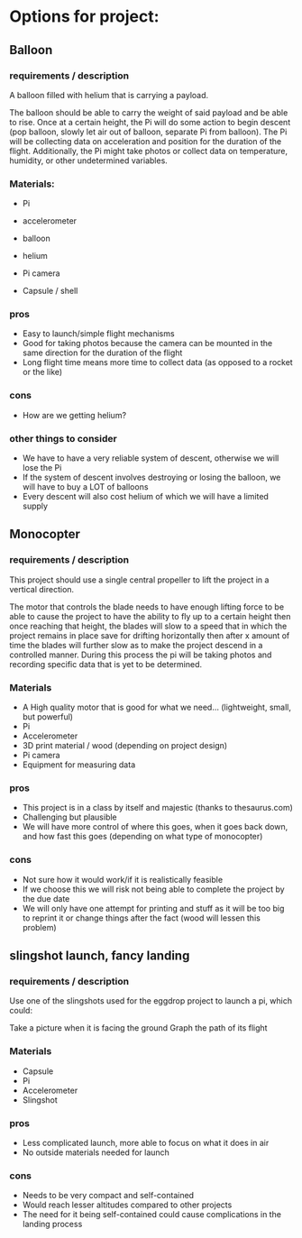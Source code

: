 
# Options for project:

## Balloon

### requirements / description

A balloon filled with helium that is carrying a payload.

The balloon should be able to carry the weight of said payload and be able to rise. Once at a certain height, the Pi will do some action to begin descent (pop balloon, slowly let air out of balloon, separate Pi from balloon). The Pi will be collecting data on acceleration and position for the duration of the flight. Additionally, the Pi might take photos or collect data on temperature, humidity, or other undetermined variables. 

### Materials:

* Pi

* accelerometer

* balloon

* helium

* Pi camera

* Capsule / shell


### pros
* Easy to launch/simple flight mechanisms
* Good for taking photos because the camera can be mounted in the same direction for the duration of the flight
* Long flight time means more time to collect data (as opposed to a rocket or the like)

### cons
* How are we getting helium?

### other things to consider
* We have to have a very reliable system of descent, otherwise we will lose the Pi
* If the system of descent involves destroying or losing the balloon, we will have to buy a LOT of balloons
* Every descent will also cost helium of which we will have a limited supply

## Monocopter

### requirements / description

This project should use a single central propeller to lift the project in a vertical direction. 

The motor that controls the blade needs to have enough lifting force to be able to cause the project to have the ability to fly up to a certain height then once reaching that height, the blades will slow to a speed that in which the project remains in place save for drifting horizontally then after x amount of time the blades will further slow as to make the project descend in a controlled manner. During this process the pi will be taking photos and recording specific data that is yet to be determined.

### Materials
* A High quality motor that is good for what we need… (lightweight, small, but powerful)
* Pi
* Accelerometer 
* 3D print material / wood (depending on project design)
* Pi camera
* Equipment for measuring data


### pros
* This project is in a class by itself and majestic (thanks to thesaurus.com)
* Challenging but plausible
* We will have more control of where this goes, when it goes back down, and how fast this goes (depending on what type of monocopter) 
### cons
* Not sure how it would work/if it is realistically feasible
* If we choose this we will risk not being able to complete the project by the due date
* We will only have one attempt for printing and stuff as it will be too big to reprint it or change things after the fact (wood will lessen this problem)
 
## slingshot launch, fancy landing

### requirements / description

Use one of the slingshots used for the eggdrop project to launch a pi, which could:

Take a picture when it is facing the ground
Graph the path of its flight

### Materials

* Capsule
* Pi
* Accelerometer
* Slingshot 

### pros

* Less complicated launch, more able to focus on what it does in air
* No outside materials needed for launch

### cons

* Needs to be very compact and self-contained
* Would reach lesser altitudes compared to other projects
* The need for it being self-contained could cause complications in the landing process
